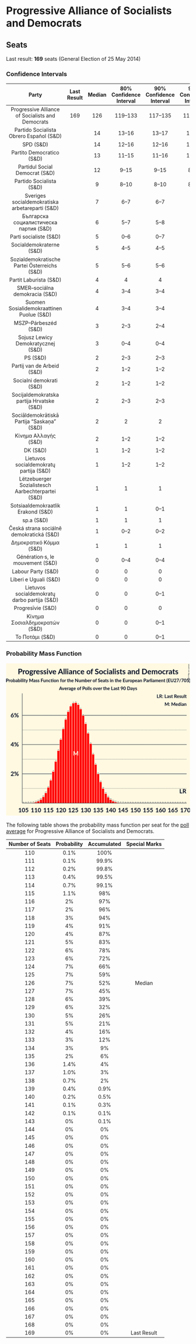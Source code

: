 # Progressive Alliance of Socialists and Democrats

## Seats

Last result: **169** seats (General Election of 25 May 2014)

### Confidence Intervals

| Party | Last Result | Median | 80% Confidence Interval | 90% Confidence Interval | 95% Confidence Interval | 99% Confidence Interval |
|:-----:|:-----------:|:------:|:-----------------------:|:-----------------------:|:-----------------------:|:-----------------------:|
| Progressive Alliance of Socialists and Democrats | 169 | 126 | 119–133 | 117–135 | 115–137 | 113–139 |
| Partido Socialista Obrero Español (S&D) | | 14 | 13–16 | 13–17 | 12–17 | 12–17 |
| SPD (S&D) | | 14 | 12–16 | 12–16 | 12–17 | 11–18 |
| Partito Democratico (S&D) | | 13 | 11–15 | 11–16 | 11–16 | 10–17 |
| Partidul Social Democrat (S&D) | | 12 | 9–15 | 9–15 | 8–16 | 8–17 |
| Partido Socialista (S&D) | | 9 | 8–10 | 8–10 | 8–10 | 8–11 |
| Sveriges socialdemokratiska arbetareparti (S&D) | | 7 | 6–7 | 6–7 | 6–7 | 6–8 |
| Българска социалистическа партия (S&D) | | 6 | 5–7 | 5–8 | 5–8 | 5–8 |
| Parti socialiste (S&D) | | 5 | 0–6 | 0–7 | 0–7 | 0–8 |
| Socialdemokraterne (S&D) | | 5 | 4–5 | 4–5 | 4–5 | 4–6 |
| Sozialdemokratische Partei Österreichs (S&D) | | 5 | 5–6 | 5–6 | 5–6 | 4–6 |
| Partit Laburista (S&D) | | 4 | 4 | 4 | 4 | 3–4 |
| SMER–sociálna demokracia (S&D) | | 4 | 3–4 | 3–4 | 3–4 | 3–5 |
| Suomen Sosialidemokraattinen Puolue (S&D) | | 4 | 3–4 | 3–4 | 3–4 | 3–4 |
| MSZP–Párbeszéd (S&D) | | 3 | 2–3 | 2–4 | 2–4 | 2–4 |
| Sojusz Lewicy Demokratycznej (S&D) | | 3 | 0–4 | 0–4 | 0–5 | 0–5 |
| PS (S&D) | | 2 | 2–3 | 2–3 | 2–3 | 2–3 |
| Partij van de Arbeid (S&D) | | 2 | 1–2 | 1–2 | 1–2 | 1–2 |
| Socialni demokrati (S&D) | | 2 | 1–2 | 1–2 | 1–2 | 1–2 |
| Socijaldemokratska partija Hrvatske (S&D) | | 2 | 2–3 | 2–3 | 2–3 | 2–3 |
| Sociāldemokrātiskā Partija “Saskaņa” (S&D) | | 2 | 2 | 2 | 2–3 | 1–3 |
| Κίνημα Αλλαγής (S&D) | | 2 | 1–2 | 1–2 | 1–2 | 1–3 |
| DK (S&D) | | 1 | 1–2 | 1–2 | 1–2 | 1–2 |
| Lietuvos socialdemokratų partija (S&D) | | 1 | 1–2 | 1–2 | 1–2 | 1–2 |
| Lëtzebuerger Sozialistesch Aarbechterpartei (S&D) | | 1 | 1 | 1 | 1 | 1 |
| Sotsiaaldemokraatlik Erakond (S&D) | | 1 | 1 | 0–1 | 0–1 | 0–1 |
| sp.a (S&D) | | 1 | 1 | 1 | 1 | 1 |
| Česká strana sociálně demokratická (S&D) | | 1 | 0–2 | 0–2 | 0–3 | 0–3 |
| Δημοκρατικό Κόμμα (S&D) | | 1 | 1 | 1 | 1 | 1 |
| Génération·s, le mouvement (S&D) | | 0 | 0–4 | 0–4 | 0–4 | 0–5 |
| Labour Party (S&D) | | 0 | 0 | 0 | 0 | 0 |
| Liberi e Uguali (S&D) | | 0 | 0 | 0 | 0 | 0–4 |
| Lietuvos socialdemokratų darbo partija (S&D) | | 0 | 0 | 0–1 | 0–1 | 0–1 |
| Progresīvie (S&D) | | 0 | 0 | 0 | 0 | 0 |
| Κίνημα Σοσιαλδημοκρατών (S&D) | | 0 | 0 | 0–1 | 0–1 | 0–1 |
| Το Ποτάμι (S&D) | | 0 | 0 | 0–1 | 0–1 | 0–1 |

### Probability Mass Function

![Graph with seats probability mass function not yet produced](average-seats-pmf-progressiveallianceofsocialistsanddemocrats.png "Seats Probability Mass Function")

The following table shows the probability mass function per seat for the [poll average](average.html) for Progressive Alliance of Socialists and Democrats.

| Number of Seats | Probability | Accumulated | Special Marks |
|:---------------:|:-----------:|:-----------:|:-------------:|
| 110 | 0.1% | 100% |  |
| 111 | 0.1% | 99.9% |  |
| 112 | 0.2% | 99.8% |  |
| 113 | 0.4% | 99.5% |  |
| 114 | 0.7% | 99.1% |  |
| 115 | 1.1% | 98% |  |
| 116 | 2% | 97% |  |
| 117 | 2% | 96% |  |
| 118 | 3% | 94% |  |
| 119 | 4% | 91% |  |
| 120 | 4% | 87% |  |
| 121 | 5% | 83% |  |
| 122 | 6% | 78% |  |
| 123 | 6% | 72% |  |
| 124 | 7% | 66% |  |
| 125 | 7% | 59% |  |
| 126 | 7% | 52% | Median |
| 127 | 7% | 45% |  |
| 128 | 6% | 39% |  |
| 129 | 6% | 32% |  |
| 130 | 5% | 26% |  |
| 131 | 5% | 21% |  |
| 132 | 4% | 16% |  |
| 133 | 3% | 12% |  |
| 134 | 3% | 9% |  |
| 135 | 2% | 6% |  |
| 136 | 1.4% | 4% |  |
| 137 | 1.0% | 3% |  |
| 138 | 0.7% | 2% |  |
| 139 | 0.4% | 0.9% |  |
| 140 | 0.2% | 0.5% |  |
| 141 | 0.1% | 0.3% |  |
| 142 | 0.1% | 0.1% |  |
| 143 | 0% | 0.1% |  |
| 144 | 0% | 0% |  |
| 145 | 0% | 0% |  |
| 146 | 0% | 0% |  |
| 147 | 0% | 0% |  |
| 148 | 0% | 0% |  |
| 149 | 0% | 0% |  |
| 150 | 0% | 0% |  |
| 151 | 0% | 0% |  |
| 152 | 0% | 0% |  |
| 153 | 0% | 0% |  |
| 154 | 0% | 0% |  |
| 155 | 0% | 0% |  |
| 156 | 0% | 0% |  |
| 157 | 0% | 0% |  |
| 158 | 0% | 0% |  |
| 159 | 0% | 0% |  |
| 160 | 0% | 0% |  |
| 161 | 0% | 0% |  |
| 162 | 0% | 0% |  |
| 163 | 0% | 0% |  |
| 164 | 0% | 0% |  |
| 165 | 0% | 0% |  |
| 166 | 0% | 0% |  |
| 167 | 0% | 0% |  |
| 168 | 0% | 0% |  |
| 169 | 0% | 0% | Last Result |


